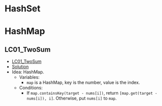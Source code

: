 # HashSet

# HashMap
## LC01_TwoSum
* [LC01_TwoSum](https://leetcode.com/problems/two-sum/description/)
* [Solution](../../LC0001_1000/LC0001_0100/LC0001_TwoSum.java)
* Idea: HashMap. 
  * Variables:
    * `map` is a HashMap, key is the number, value is the index.
  * Conditions: 
    * If `map.containsKey(target - nums[i])`, return `[map.get(target - nums[i]), i]`. Otherwise, put `nums[i]` to `map`.
